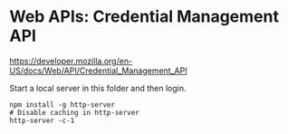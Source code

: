 # Web APIs: Credential Management API 
https://developer.mozilla.org/en-US/docs/Web/API/Credential_Management_API

Start a local server in this folder and then login.
```
npm install -g http-server
# Disable caching in http-server
http-server -c-1
```
